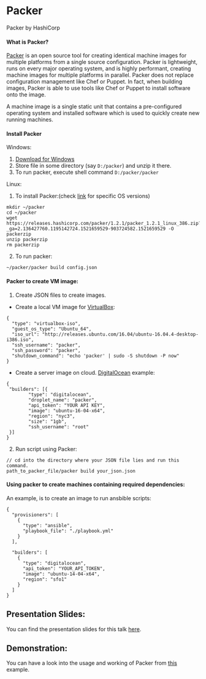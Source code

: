 # Packer
Packer by HashiCorp

#### What is Packer?
[Packer](https://www.packer.io/) is an open source tool for creating identical machine images for multiple platforms from a single source configuration. Packer is lightweight, runs on every major operating system, and is highly performant, creating machine images for multiple platforms in parallel. Packer does not replace configuration management like Chef or Puppet. In fact, when building images, Packer is able to use tools like Chef or Puppet to install software onto the image.

A machine image is a single static unit that contains a pre-configured operating system and installed software which is used to quickly create new running machines.

#### Install Packer
Windows:
1. [Download for Windows](https://releases.hashicorp.com/packer/1.2.1/packer_1.2.1_windows_386.zip)
2. Store file in some directory (say `D:/packer`) and unzip it there.
3. To run packer, execute shell command `D:/packer/packer`


Linux:
1. To install Packer:(check [link](https://www.packer.io/downloads.html) for specific OS versions)
```
mkdir ~/packer
cd ~/packer
wget https://releases.hashicorp.com/packer/1.2.1/packer_1.2.1_linux_386.zip?_ga=2.136427760.1195142724.1521659529-903724582.1521659529 -O packerzip
unzip packerzip
rm packerzip
```
2. To run packer:
```
~/packer/packer build config.json
```

#### Packer to create VM image:
1. Create JSON files to create images.
- Create a local VM image for [VirtualBox](https://www.virtualbox.org/):
```
{
  "type": "virtualbox-iso",
  "guest_os_type": "Ubuntu_64",
  "iso_url": "http://releases.ubuntu.com/16.04/ubuntu-16.04.4-desktop-i386.iso",
  "ssh_username": "packer",
  "ssh_password": "packer",
  "shutdown_command": "echo 'packer' | sudo -S shutdown -P now"
}
```

- Create a server image on cloud. [DigitalOcean](https://www.digitalocean.com/) example:
```
{
 "builders": [{
        "type": "digitalocean",
        "droplet_name": "packer",
        "api_token": "YOUR API KEY",
        "image": "ubuntu-16-04-x64",
        "region": "nyc3",
        "size": "1gb",
        "ssh_username": "root"
 }]
}
```

2. Run script using Packer:
```
// cd into the directory where your JSON file lies and run this command.
path_to_packer_file/packer build your_json.json
```

#### Using packer to create machines containing required dependencies:
An example, is to create an image to run ansbible scripts:
```
{
  "provisioners": [
    {
      "type": "ansible",
      "playbook_file": "./playbook.yml"
    }
  ],

  "builders": [
    {
      "type": "digitalocean",
      "api_token": "YOUR_API_TOKEN",
      "image": "ubuntu-14-04-x64",
      "region": "sfo1"
    }
  ]
}
```
## Presentation Slides:
You can find the presentation slides for this talk [here](https://docs.google.com/presentation/d/1DY4p2RDxU34tVHz7GViBL_gEbb5mVXfVw5fCvS-utig/edit?usp=sharing).

## Demonstration:
You can have a look into the usage and working of Packer from [this](https://youtu.be/vYjG-59AUnU) example.
